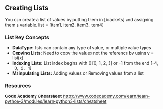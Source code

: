 ## Creating Lists 

You can create a list of values by putting them in [brackets] and assigning them a variable. 
list = [item1, item2, item3, item4] 

### List Key Concepts 

- **DataType:** lists can contain any type of value, or multiple value types
- **Copying Lists:** Need to copy the values not the reference by using y = list(x) 
- **Indexing Lists:** List index begins with 0 [0, 1, 2, 3] or -1 from the end [-4, -3, -2, -1]
- **Mainpulating Lists:** Adding values or Removing values from a list 

### Resources 
**Code Academy Cheatsheet** https://www.codecademy.com/learn/learn-python-3/modules/learn-python3-lists/cheatsheet
